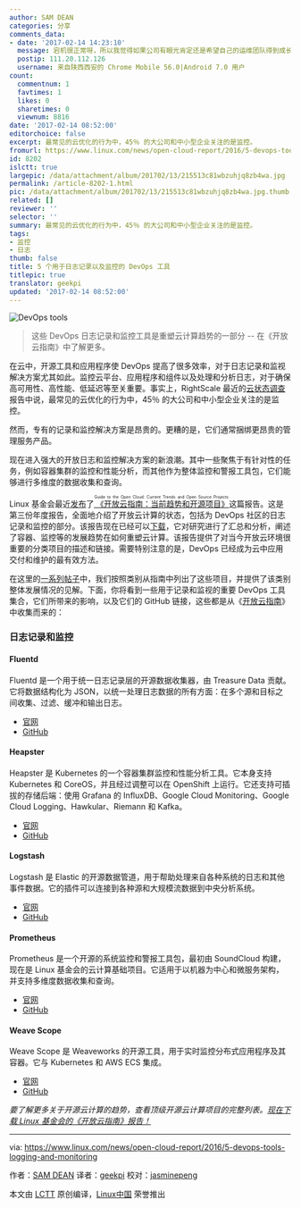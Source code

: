 ```yaml
---
author: SAM DEAN
categories: 分享
comments_data:
- date: '2017-02-14 14:23:10'
  message: 宕机很正常呀，所以我觉得如果公司有眼光肯定还是希望自己的运维团队得到成长和发展;全指望外包是最不靠谱的,第一钱多少是个够，第二核心业务全交给外部团队，人家闹情绪咋办，人是个很复杂的动物,我们认为业务和技术是分开的，其实看过系统分析理论的人都知道，系统分析师就是既懂业务又非常在行技术，把业务抽象成技术罗辑就是这些人干的,一味地外包，将使企业自我数据管理蜕化到婴儿状态，换个角度看就像是你其实是在给人家运维公司当了一次现金搬运工，既然这样我们干嘛不培养自己的运维团队，制定自己的运维团队成长计划，第一提升运
  postip: 111.20.112.126
  username: 来自陕西西安的 Chrome Mobile 56.0|Android 7.0 用户
count:
  commentnum: 1
  favtimes: 1
  likes: 0
  sharetimes: 0
  viewnum: 8816
date: '2017-02-14 08:52:00'
editorchoice: false
excerpt: 最常见的云优化的行为中，45％ 的大公司和中小型企业关注的是监控。
fromurl: https://www.linux.com/news/open-cloud-report/2016/5-devops-tools-logging-and-monitoring
id: 8202
islctt: true
largepic: /data/attachment/album/201702/13/215513c81wbzuhjq8zb4wa.jpg
permalink: /article-8202-1.html
pic: /data/attachment/album/201702/13/215513c81wbzuhjq8zb4wa.jpg.thumb.jpg
related: []
reviewer: ''
selector: ''
summary: 最常见的云优化的行为中，45％ 的大公司和中小型企业关注的是监控。
tags:
- 监控
- 日志
thumb: false
title: 5 个用于日志记录以及监控的 DevOps 工具
titlepic: true
translator: geekpi
updated: '2017-02-14 08:52:00'
---
```


![DevOps tools](/data/attachment/album/201702/13/215513c81wbzuhjq8zb4wa.jpg "DevOps tools")



> 
> 这些 DevOps 日志记录和监控工具是重塑云计算趋势的一部分 -- 在《开放云指南》中了解更多。
> 
> 
> 


在云中，开源工具和应用程序使 DevOps 提高了很多效率，对于日志记录和监视解决方案尤其如此。监控云平台、应用程序和组件以及处理和分析日志，对于确保高可用性、高性能、低延迟等至关重要。事实上，RightScale 最近的[云状态调查](http://www.rightscale.com/blog/cloud-industry-insights/cloud-computing-trends-2016-state-cloud-survey)报告中说，最常见的云优化的行为中，45％ 的大公司和中小型企业关注的是监控。


然而，专有的记录和监控解决方案是昂贵的。更糟的是，它们通常捆绑更昂贵的管理服务产品。


现在进入强大的开放日志和监控解决方案的新浪潮。其中一些聚焦于有针对性的任务，例如容器集群的监控和性能分析，而其他作为整体监控和警报工具包，它们能够进行多维度的数据收集和查询。


Linux 基金会最近[发布](https://www.linux.com/blog/linux-foundation-issues-2016-guide-open-source-cloud-projects)了[<ruby> 《开放云指南：当前趋势和开源项目》 <rt>  Guide to the Open Cloud: Current Trends and Open Source Projects </rt></ruby>](http://go.linuxfoundation.org/l/6342/2016-10-31/3krbjr?utm_source=press-release&utm_medium=pr&utm_campaign=open-cloud-report-2016)这篇报告。这是第三份年度报告，全面地介绍了开放云计算的状态，包括为 DevOps 社区的日志记录和监控的部分。该报告现在已经可以[下载](http://go.linuxfoundation.org/l/6342/2016-10-31/3krbjr)，它对研究进行了汇总和分析，阐述了容器、监控等的发展趋势在如何重塑云计算。该报告提供了对当今开放云环境很重要的分类项目的描述和链接。需要特别注意的是，DevOps 已经成为云中应用交付和维护的最有效方法。


在这里的[一系列帖子](https://www.linux.com/news/open-cloud-report/2016/guide-open-cloud-state-micro-oses)中，我们按照类别从指南中列出了这些项目，并提供了该类别整体发展情况的见解。下面，你将看到一些用于记录和监视的重要 DevOps 工具集合，它们所带来的影响，以及它们的 GitHub 链接，这些都是从《[开放云指南](http://go.linuxfoundation.org/l/6342/2016-10-31/3krbjr?utm_source=press-release&utm_medium=pr&utm_campaign=open-cloud-report-2016)》中收集而来的：


### 日志记录和监控


#### Fluentd


Fluentd 是一个用于统一日志记录层的开源数据收集器，由 Treasure Data 贡献。它将数据结构化为 JSON，以统一处理日志数据的所有方面：在多个源和目标之间收集、过滤、缓冲和输出日志。


* [官网](http://www.fluentd.org/)
* [GitHub](https://github.com/fluent)


#### Heapster


Heapster 是 Kubernetes 的一个容器集群监控和性能分析工具。它本身支持 Kubernetes 和 CoreOS，并且经过调整可以在 OpenShift 上运行。它还支持可插拔的存储后端：使用 Grafana 的 InfluxDB、Google Cloud Monitoring、Google Cloud Logging、Hawkular、Riemann 和 Kafka。


* [官网](http://blog.kubernetes.io/2015/05/resource-usage-monitoring-kubernetes.html)
* [GitHub](https://github.com/kubernetes/heapster)


#### Logstash


Logstash 是 Elastic 的开源数据管道，用于帮助处理来自各种系统的日志和其他事件数据。它的插件可以连接到各种源和大规模流数据到中央分析系统。


* [官网](https://www.elastic.co/products/logstash)
* [GitHub](https://github.com/elastic/logstash)


#### Prometheus


Prometheus 是一个开源的系统监控和警报工具包，最初由 SoundCloud 构建，现在是 Linux 基金会的云计算基础项目。它适用于以机器为中心和微服务架构，并支持多维度数据收集和查询。


* [官网](https://prometheus.io/)
* [GitHub](https://github.com/prometheus)


#### Weave Scope


Weave Scope 是 Weaveworks 的开源工具，用于实时监控分布式应用程序及其容器。它与 Kubernetes 和 AWS ECS 集成。


* [官网](https://www.weave.works/products/weave-scope/)
* [GitHub](https://github.com/weaveworks/scope)


*要了解更多关于开源云计算的趋势，查看顶级开源云计算项目的完整列表。[现在下载 Linux 基金会的《开放云指南》报告！](http://bit.ly/2eHQOwy)*




---


via: <https://www.linux.com/news/open-cloud-report/2016/5-devops-tools-logging-and-monitoring>


作者：[SAM DEAN](https://www.linux.com/users/sam-dean) 译者：[geekpi](https://github.com/geekpi) 校对：[jasminepeng](https://github.com/jasminepeng)


本文由 [LCTT](https://github.com/LCTT/TranslateProject) 原创编译，[Linux中国](https://linux.cn/) 荣誉推出